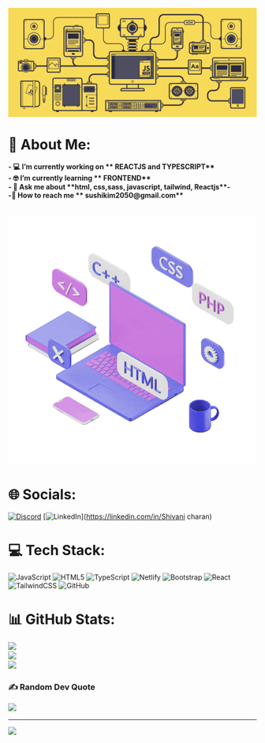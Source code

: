 
<img src="./banner.gif"  alt="welcome image" align="center"
/></br>
<div>


<h1>💫 About Me:</h1>
<b >
 - 💻 I’m currently working on ** REACTJS and TYPESCRIPT** </br>
 - 🤓 I’m currently learning  ** FRONTEND**</br>
 - 📌 Ask me about **html, css,sass, javascript, tailwind, Reactjs**-</br>
 -📲 How to reach me ** sushikim2050@gmail.com**
</b>
 </div> </br></br>
<img  src="./techfloat.gif" />


# 🌐 Socials:

[![Discord](https://img.shields.io/badge/Discord-%237289DA.svg?logo=discord&logoColor=white)](https://discord.gg/onemama_1410)
[![LinkedIn](https://img.shields.io/badge/LinkedIn-%230077B5.svg?logo=linkedin&logoColor=white)](https://linkedin.com/in/Shivani charan)

# 💻 Tech Stack:

![JavaScript](https://img.shields.io/badge/javascript-%23323330.svg?style=for-the-badge&logo=javascript&logoColor=%23F7DF1E) ![HTML5](https://img.shields.io/badge/html5-%23E34F26.svg?style=for-the-badge&logo=html5&logoColor=white) ![TypeScript](https://img.shields.io/badge/typescript-%23007ACC.svg?style=for-the-badge&logo=typescript&logoColor=white)  ![Netlify](https://img.shields.io/badge/netlify-%23000000.svg?style=for-the-badge&logo=netlify&logoColor=#00C7B7) ![Bootstrap](https://img.shields.io/badge/bootstrap-%238511FA.svg?style=for-the-badge&logo=bootstrap&logoColor=white) ![React](https://img.shields.io/badge/react-%2320232a.svg?style=for-the-badge&logo=react&logoColor=%2361DAFB) ![TailwindCSS](https://img.shields.io/badge/tailwindcss-%2338B2AC.svg?style=for-the-badge&logo=tailwind-css&logoColor=white) ![GitHub](https://img.shields.io/badge/github-%23121011.svg?style=for-the-badge&logo=github&logoColor=white)

# 📊 GitHub Stats:

![](https://github-readme-stats.vercel.app/api?username=shivani1410551&theme=dark&hide_border=false&include_all_commits=false&count_private=false)<br/>
![](https://github-readme-streak-stats.herokuapp.com/?user=shivani1410551&theme=dark&hide_border=false)<br/>
![](https://github-readme-stats.vercel.app/api/top-langs/?username=shivani1410551&theme=dark&hide_border=false&include_all_commits=false&count_private=false&layout=compact)

### ✍️ Random Dev Quote

![](https://quotes-github-readme.vercel.app/api?type=horizontal&theme=tokyonight)


---

[![](https://visitcount.itsvg.in/api?id=shivani1410551&icon=7&color=5)](https://visitcount.itsvg.in)

